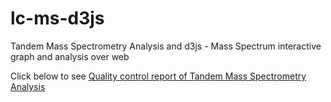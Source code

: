 lc-ms-d3js
==========

Tandem Mass Spectrometry Analysis and d3js - Mass Spectrum interactive graph and analysis over web


Click below to see
[Quality control report of Tandem Mass Spectrometry Analysis](http://ishtiaqahmad.github.io/lc-ms-d3js/ "LC-MS Quality Report's Homepage")
